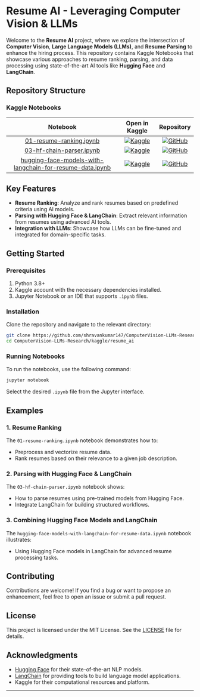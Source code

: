 # Resume AI - Leveraging Computer Vision & LLMs

Welcome to the **Resume AI** project, where we explore the intersection of **Computer Vision**, **Large Language Models (LLMs)**, and **Resume Parsing** to enhance the hiring process. This repository contains Kaggle Notebooks that showcase various approaches to resume ranking, parsing, and data processing using state-of-the-art AI tools like **Hugging Face** and **LangChain**.

## Repository Structure


### Kaggle Notebooks

| **Notebook**                                 | **Open in Kaggle**                                                                                 | **Repository**                                                                                       |
|:-------------------------------------------:|:-------------------------------------------------------------------------------------------------:|:--------------------------------------------------------------------------------------------------:|
| [01-resume-ranking.ipynb](01-resume-ranking.ipynb)                  | [![Kaggle](https://kaggle.com/static/images/open-in-kaggle.svg)](https://www.kaggle.com/your-link-to-notebook) | [![GitHub](https://badges.aleen42.com/src/github.svg)](https://github.com/shravankumar147/ComputerVision-LLMs-Research/blob/master/kaggle/resume_ai/01-resume-ranking.ipynb) |
| [03-hf-chain-parser.ipynb](03-hf-chain-parser.ipynb)                | [![Kaggle](https://kaggle.com/static/images/open-in-kaggle.svg)](https://www.kaggle.com/your-link-to-notebook) | [![GitHub](https://badges.aleen42.com/src/github.svg)](https://github.com/shravankumar147/ComputerVision-LLMs-Research/blob/master/kaggle/resume_ai/03-hf-chain-parser.ipynb) |
| [hugging-face-models-with-langchain-for-resume-data.ipynb](hugging-face-models-with-langchain-for-resume-data.ipynb) | [![Kaggle](https://kaggle.com/static/images/open-in-kaggle.svg)](https://www.kaggle.com/your-link-to-notebook) | [![GitHub](https://badges.aleen42.com/src/github.svg)](https://github.com/shravankumar147/ComputerVision-LLMs-Research/blob/master/kaggle/resume_ai/hugging-face-models-with-langchain-for-resume-data.ipynb) |

## Key Features

- **Resume Ranking**: Analyze and rank resumes based on predefined criteria using AI models.
- **Parsing with Hugging Face & LangChain**: Extract relevant information from resumes using advanced AI tools.
- **Integration with LLMs**: Showcase how LLMs can be fine-tuned and integrated for domain-specific tasks.

## Getting Started

### Prerequisites
1. Python 3.8+
2. Kaggle account with the necessary dependencies installed.
3. Jupyter Notebook or an IDE that supports `.ipynb` files.

### Installation
Clone the repository and navigate to the relevant directory:
```bash
git clone https://github.com/shravankumar147/ComputerVision-LLMs-Research.git
cd ComputerVision-LLMs-Research/kaggle/resume_ai
```

### Running Notebooks
To run the notebooks, use the following command:
```bash
jupyter notebook
```
Select the desired `.ipynb` file from the Jupyter interface.

## Examples

### 1. Resume Ranking
The `01-resume-ranking.ipynb` notebook demonstrates how to:
- Preprocess and vectorize resume data.
- Rank resumes based on their relevance to a given job description.

### 2. Parsing with Hugging Face & LangChain
The `03-hf-chain-parser.ipynb` notebook shows:
- How to parse resumes using pre-trained models from Hugging Face.
- Integrate LangChain for building structured workflows.

### 3. Combining Hugging Face Models and LangChain
The `hugging-face-models-with-langchain-for-resume-data.ipynb` notebook illustrates:
- Using Hugging Face models in LangChain for advanced resume processing tasks.

## Contributing
Contributions are welcome! If you find a bug or want to propose an enhancement, feel free to open an issue or submit a pull request.

## License
This project is licensed under the MIT License. See the [LICENSE](../LICENSE) file for details.

## Acknowledgments
- [Hugging Face](https://huggingface.co/) for their state-of-the-art NLP models.
- [LangChain](https://langchain.com/) for providing tools to build language model applications.
- Kaggle for their computational resources and platform.

---
